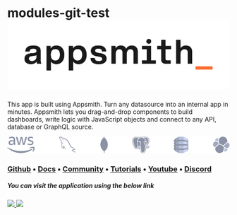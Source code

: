 # modules-git-test![](https://raw.githubusercontent.com/appsmithorg/appsmith/release/static/appsmith_logo_primary.png)

This app is built using Appsmith. Turn any datasource into an internal app in minutes. Appsmith lets you drag-and-drop components to build dashboards, write logic with JavaScript objects and connect to any API, database or GraphQL source.

![](https://raw.githubusercontent.com/appsmithorg/appsmith/release/static/images/integrations.png)

### [Github](https://github.com/appsmithorg/appsmith) • [Docs](https://docs.appsmith.com/?utm_source=github&utm_medium=social&utm_content=appsmith_docs&utm_campaign=null&utm_term=appsmith_docs) • [Community](https://community.appsmith.com/) • [Tutorials](https://github.com/appsmithorg/appsmith/tree/update/readme#tutorials) • [Youtube](https://www.youtube.com/appsmith) • [Discord](https://discord.gg/rBTTVJp)

##### You can visit the application using the below link

###### [![](https://assets.appsmith.com/git-sync/Buttons.svg) ](https://ee-3741.dp.appsmith.com/applications/65f2d2f825d9d47dc4481f9e/pages/65f2d2f825d9d47dc4481fa2) [![](https://assets.appsmith.com/git-sync/Buttons2.svg)](https://ee-3741.dp.appsmith.com/applications/65f2d2f825d9d47dc4481f9e/pages/65f2d2f825d9d47dc4481fa2/edit)
